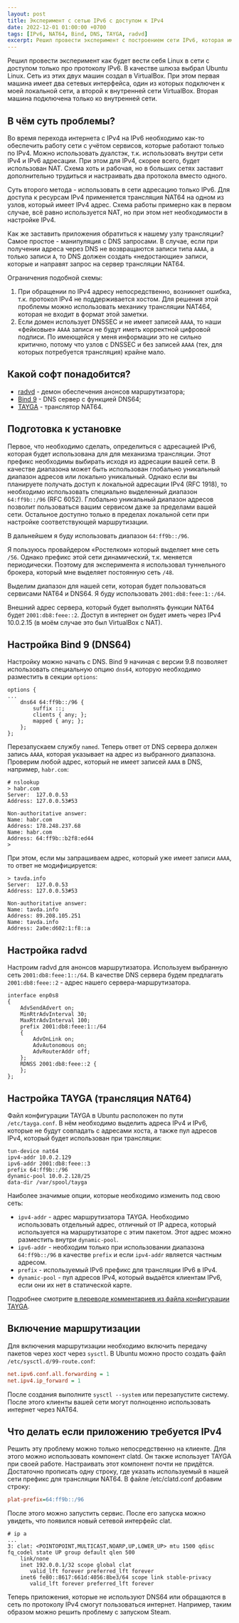 ```yaml
---
layout: post
title: Эксперимент с сетью IPv6 с доступом к IPv4
date: 2022-12-01 01:00:00 +0700
tags: [IPv6, NAT64, Bind, DNS, TAYGA, radvd]
excerpt: Решил провести эксперимент с построением сети IPv6, которая имеет доступ к ресурсам сети, которые доступны только по IPv4.
---
```

Решил провести эксперимент как будет вести себя Linux в сети с доступом только про протоколу IPv6. В качестве шлюза выбрал Ubuntu Linux. Сеть из этих двух машин создал в VirtualBox. При этом первая машина имеет два сетевых интерфейса, один из которых подключен к моей локальной сети, а второй к внутренней сети VirtualBox. Вторая машина подключена только ко внутренней сети.

## В чём суть проблемы?

Во время перехода интернета с IPv4 на IPv6 необходимо как-то обеспечить работу сети с учётом сервисов, которые работают только по IPv4. Можно использовать дуалстэк, т.к. использовать внутри сети IPv4 и IPv6 адресации. При этом для IPv4, скорее всего, будет использован NAT. Схема хоть и рабочая, но в больших сетях заставит дополнительно трудиться и настраивать два протокола вместо одного.

Суть второго метода - использовать в сети адресацию только IPv6. Для доступа к ресурсам IPv4 применяется трансляция NAT64 на одном из узлов, который имеет IPv4 адрес. Схема работы примерно как в первом случае, всё равно используется NAT, но при этом нет необходимости в настройке IPv4.

Как же заставить приложения обратиться к нашему узлу трансляции? Самое простое - манипуляция с DNS запросами. В случае, если при получении адреса через DNS не возвращаются записи типа `AAAA`, а только записи `A`, то DNS должен создать «недостающие» записи, которые и направят запрос на сервер трансляции NAT64.

Ограничения подобной схемы:

1. При обращении по IPv4 адресу непосредственно, возникнет ошибка, т.к. протокол IPv4 не поддерживается хостом. Для решения этой проблемы можно использовать механику трансляции NAT464, которая не входит в формат этой заметки.
2. Если домен использует DNSSEC и не имеет записей `AAAA`, то наши «фейковые» `AAAA` записи не будут иметь корректной цифровой подписи. По имеющейся у меня информации это не сильно критично, потому что узлов с DNSSEC и без записей `AAAA` (тех, для которых потребуется трансляция) крайне мало.

## Какой софт понадобится?

- [radvd](https://radvd.litech.org/) - демон обеспечения анонсов маршрутизатора;
- [Bind 9](https://www.isc.org/bind/) - DNS сервер с функцией DNS64;
- [TAYGA](http://www.litech.org/tayga/) - транслятор NAT64.

## Подготовка к установке

Первое, что необходимо сделать, определиться с адресацией IPv6, которая будет использована для для механизма трансляции. Этот префикс необходимы выбирать исходя из адресации вашей сети. В качестве диапазона может быть использован глобально уникальный диапазон адресов или локально уникальный. Однако если вы планируете получать доступ к локальной адресации IPv4 (RFC 1918), то необходимо использовать специально выделенный диапазон `64:ff9b::/96` (RFC 6052). Глобально уникальный диапазон адресов позволит пользоваться вашим сервисом даже за пределами вашей сети. Остальное доступно только в пределах локальной сети при настройке соответствующей маршрутизации.

В дальнейшем я буду использовать диапазон `64:ff9b::/96`.

Я пользуюсь провайдером «Ростелком» который выделяет мне сеть `/56`. Однако префикс этой сети динамический, т.к. меняется периодически. Поэтому для эксперимента я использовал туннельного брокера, который мне выделяет постоянную сеть `/48`.

Выделим диапазон для нашей сети, которая будет пользоваться сервисами NAT64 и DNS64. Я буду использовать `2001:db8:feee:1::/64`.

Внешний адрес сервера, который будет выполнять функции NAT64 будет `2001:db8:feee::2`. Доступ в интернет он будет иметь через IPv4 10.0.2.15 (в моём случае это был VirtualBox с NAT).

## Настройка Bind 9 (DNS64)

Настройку можно начать с DNS. Bind 9 начиная с версии 9.8 позволяет использовать специальную опцию `dns64`, которую необходимо разместить в секции `options`:

```text
options {
...
    dns64 64:ff9b::/96 {
        suffix ::;
        clients { any; };
        mapped { any; };
    };
};
```

Перезапускаем службу `named`. Теперь ответ от DNS сервера должен запись `AAAA`, которая указывает на адрес из выбранного диапазона. Проверим любой адрес, который не имеет записей `AAAA` в DNS, например, `habr.com`:

```text
# nslookup
> habr.com
Server:  127.0.0.53
Address: 127.0.0.53#53

Non-authoritative answer:
Name: habr.com
Address: 178.248.237.68
Name: habr.com
Address: 64:ff9b::b2f8:ed44
>
```

При этом, если мы запрашиваем адрес, который уже имеет записи `AAAA`, то ответ не модифицируется:

```text
> tavda.info
Server:  127.0.0.53
Address: 127.0.0.53#53

Non-authoritative answer:
Name: tavda.info
Address: 89.208.105.251
Name: tavda.info
Address: 2a0e:d602:1:f8::a
```

## Настройка radvd

Настроим radvd для анонсов маршрутизатора. Используем выбранную сеть `2001:db8:feee:1::/64`. В качестве DNS сервера будем предлагать `2001:db8:feee::2` - адрес нашего сервера-маршрутизатора.

```text
interface enp0s8
{
    AdvSendAdvert on;
    MinRtrAdvInterval 30;
    MaxRtrAdvInterval 100;
    prefix 2001:db8:feee:1::/64
    {
        AdvOnLink on;
        AdvAutonomous on;
        AdvRouterAddr off;
    };
    RDNSS 2001:db8:feee::2 {
    };
};
```

## Настройка TAYGA (трансляция NAT64)

Файл конфигурации TAYGA в Ubuntu расположен по пути `/etc/tayga.conf`. В нём необходимо выделить адреса IPv4 и IPv6, которые не будут совпадать с адресами хоста, а также пул адресов IPv4, который будет использован при трансляции:

```text
tun-device nat64
ipv4-addr 10.0.2.129
ipv6-addr 2001:db8:feee::3
prefix 64:ff9b::/96
dynamic-pool 10.0.2.128/25
data-dir /var/spool/tayga
```

Наиболее значимые опции, которые необходимо изменить под свою сеть:

- `ipv4-addr` - адрес маршрутизатора TAYGA. Необходимо использовать отдельный адрес, отличный от IP адреса, который используется на маршрутизаторе с этим пакетом. Этот адрес можно разместить внутри `dynamic-pool`.
- `ipv6-addr` - необходим только при использовании диапазона `64:ff9b::/96` в качестве `prefix` и если `ipv4-addr` является частным адресом.
- `prefix` - используемый IPv6 префикс для трансляции IPv6 в IPv4.
- `dynamic-pool` - пул адресов IPv4, который выдаётся клиентам IPv6, если они их нет в статической карте.

Подробнее смотрите [в переводе комментариев из файла конфигурации TAYGA](/tayga).

## Включение маршрутизации

Для включения маршрутизации необходимо включить передачу пакетов через хост через `sysctl`. В Ubuntu можно просто создать файл `/etc/sysctl.d/99-route.conf`:

```ini
net.ipv6.conf.all.forwarding = 1
net.ipv4.ip_forward = 1
```

После создания выполните `sysctl --system` или перезапустите систему. После этого клиенты вашей сети могут полноценно использовать интернет через NAT64.

## Что делать если приложению требуется IPv4

Решить эту проблему можно только непосредственно на клиенте. Для этого можно использовать компонент clatd. Он также использует TAYGA при своей работе. Настраивать этот компонент почти не придётся. Достаточно прописать одну строку, где указать используемый в нашей сети префикс для трансляции NAT64. В файле /etc/clatd.conf добавим строку:

```ini
plat-prefix=64:ff9b::/96
```

После этого можно запустить сервис. После его запуска можно увидеть, что появился новый сетевой интерфейс clat.

```console
# ip a
...
3: clat: <POINTOPOINT,MULTICAST,NOARP,UP,LOWER_UP> mtu 1500 qdisc fq_codel state UP group default qlen 500
    link/none
    inet 192.0.0.1/32 scope global clat
       valid_lft forever preferred_lft forever
    inet6 fe80::8617:661d:4056:8be3/64 scope link stable-privacy
       valid_lft forever preferred_lft forever
```

Теперь приложения, которые не используют DNS64 или обращаются в сеть по протоколу IPv4 смогут пользоваться интернет. Например, таким образом можно решить проблему с запуском Steam.
